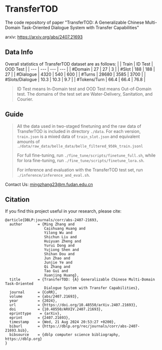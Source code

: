 # TransferTOD
The code repository of paper "TransferTOD: A Generalizable Chinese Multi-Domain Task-Oriented Dialogue System with Transfer Capabilities"

arxiv: https://arxiv.org/abs/2407.21693

## Data Info
Overall statistics of TransferTOD dataset are as follows:
| | Train | ID Test | OOD Test |
| --- | --- | --- | --- |
| #Domain | 27 | 27 | 3 |
| #Slot | 188 | 188 | 27 |
| #Dialogue | 4320 | 540 | 600 |
| #Turns | 28680 | 3585 | 3700 |
| #Slots/Dialogue | 10.3 | 10.3 | 9.7 |
| #Tokens/Turn | 66.4 | 66.4 | 76.8 |
> ID Test means In-Domain test and OOD Test means Out-of-Domain test. The domains of the test set are Water-Delivery, Sanitation, and Courier.

## Guide
> All the data used in two-staged finetuning and the raw data of TransferTOD is included in directory `./data`. For each version, `train.json` is a mixed data of `train_slot.json` and equivalent amounts of `./data/raw_data/belle_data/belle_filtered_950k_train.jsonl`
>
> For full fine-tuning, run `./fine_tune/scripts/finetune_full.sh`, while for lora fine-tuning, run `./fine_tune/scripts/finetune_lora.sh`.
>
> For inference and evaluation with the TransferTOD test set, run `./inference/inference_and_eval.sh`.

Contact Us:
mingzhang23@m.fudan.edu.cn

## Citation
If you find this project useful in your research, please cite:
```
@article{DBLP:journals/corr/abs-2407-21693,
  author       = {Ming Zhang and
                  Caishuang Huang and
                  Yilong Wu and
                  Shichun Liu and
                  Huiyuan Zheng and
                  Yurui Dong and
                  Yujiong Shen and
                  Shihan Dou and
                  Jun Zhao and
                  Junjie Ye and
                  Qi Zhang and
                  Tao Gui and
                  Xuanjing Huang},
  title        = {TransferTOD: {A} Generalizable Chinese Multi-Domain Task-Oriented
                  Dialogue System with Transfer Capabilities},
  journal      = {CoRR},
  volume       = {abs/2407.21693},
  year         = {2024},
  url          = {https://doi.org/10.48550/arXiv.2407.21693},
  doi          = {10.48550/ARXIV.2407.21693},
  eprinttype    = {arXiv},
  eprint       = {2407.21693},
  timestamp    = {Wed, 21 Aug 2024 20:53:27 +0200},
  biburl       = {https://dblp.org/rec/journals/corr/abs-2407-21693.bib},
  bibsource    = {dblp computer science bibliography, https://dblp.org}
}
```
